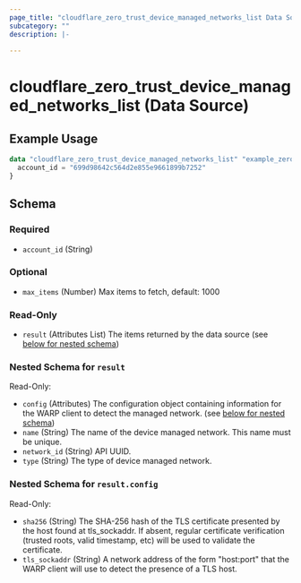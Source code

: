 ```yaml
---
page_title: "cloudflare_zero_trust_device_managed_networks_list Data Source - Cloudflare"
subcategory: ""
description: |-
  
---
```


# cloudflare_zero_trust_device_managed_networks_list (Data Source)



## Example Usage

```terraform
data "cloudflare_zero_trust_device_managed_networks_list" "example_zero_trust_device_managed_networks_list" {
  account_id = "699d98642c564d2e855e9661899b7252"
}
```

<!-- schema generated by tfplugindocs -->
## Schema

### Required

- `account_id` (String)

### Optional

- `max_items` (Number) Max items to fetch, default: 1000

### Read-Only

- `result` (Attributes List) The items returned by the data source (see [below for nested schema](#nestedatt--result))

<a id="nestedatt--result"></a>
### Nested Schema for `result`

Read-Only:

- `config` (Attributes) The configuration object containing information for the WARP client to detect the managed network. (see [below for nested schema](#nestedatt--result--config))
- `name` (String) The name of the device managed network. This name must be unique.
- `network_id` (String) API UUID.
- `type` (String) The type of device managed network.

<a id="nestedatt--result--config"></a>
### Nested Schema for `result.config`

Read-Only:

- `sha256` (String) The SHA-256 hash of the TLS certificate presented by the host found at tls_sockaddr. If absent, regular certificate verification (trusted roots, valid timestamp, etc) will be used to validate the certificate.
- `tls_sockaddr` (String) A network address of the form "host:port" that the WARP client will use to detect the presence of a TLS host.


